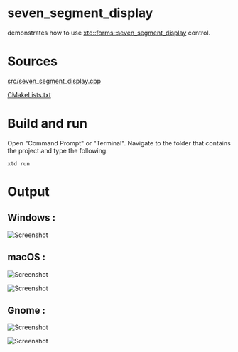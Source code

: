 # seven_segment_display

demonstrates how to use [xtd::forms::seven_segment_display](../../../src/xtd_forms/include/xtd/forms/seven_segment_display.hpp) control.

# Sources

[src/seven_segment_display.cpp](src/seven_segment_display.cpp)

[CMakeLists.txt](CMakeLists.txt)

# Build and run

Open "Command Prompt" or "Terminal". Navigate to the folder that contains the project and type the following:

```shell
xtd run
```

# Output

## Windows :

![Screenshot](../../../docs/pictures/examples/seven_segment_display_w.png)

## macOS :

![Screenshot](../../../docs/pictures/examples/seven_segment_display_m.png)

![Screenshot](../../../docs/pictures/examples/seven_segment_display_md.png)

## Gnome :

![Screenshot](../../../docs/pictures/examples/seven_segment_display_g.png)

![Screenshot](../../../docs/pictures/examples/seven_segment_display_gd.png)
